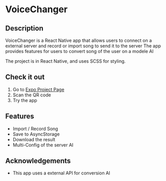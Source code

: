 # VoiceChanger

## Description
VoiceChanger is a React Native app that allows users to connect on a external server and record or import song to send it to the server
The app provides features for users to convert song of the user on a modele AI

The project is in React Native, and uses SCSS for styling.

## Check it out
1. Go to [Expo Project Page](...)
2. Scan the QR code
3. Try the app

## Features
- Import / Record Song
- Save to AsyncStorage 
- Download the result
- Multi-Config of the server AI

## Acknowledgements
- This app uses a external API for conversion AI
